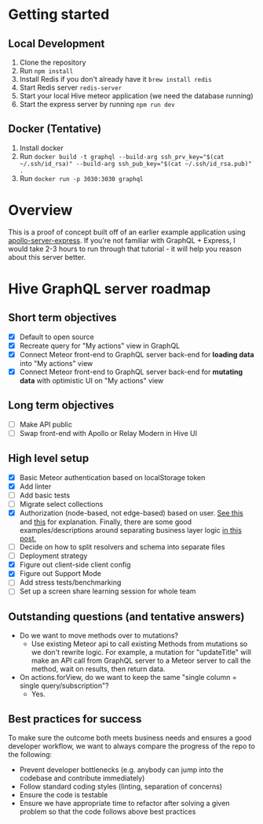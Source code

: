 # Getting started

## Local Development
1. Clone the repository
2. Run `npm install`
3. Install Redis if you don't already have it `brew install redis`
4. Start Redis server `redis-server`
5. Start your local Hive meteor application (we need the database running)
6. Start the express server by running `npm run dev`

## Docker (Tentative)
1. Install docker
1. Run `docker build -t graphql --build-arg ssh_prv_key="$(cat ~/.ssh/id_rsa)" --build-arg ssh_pub_key="$(cat ~/.ssh/id_rsa.pub)" .`
2. Run `docker run -p 3030:3030 graphql`

# Overview
This is a proof of concept built off of an earlier example application using [apollo-server-express](https://github.com/apollographql/apollo-server). If you're not familiar with GraphQL + Express, I would take 2-3 hours to run through that tutorial - it will help you reason about this server better.

# Hive GraphQL server roadmap

## Short term objectives
- [x] Default to open source
- [x] Recreate query for "My actions" view in GraphQL
- [x] Connect Meteor front-end to GraphQL server back-end for **loading data** into "My actions" view
- [x] Connect Meteor front-end to GraphQL server back-end for **mutating data** with optimistic UI on "My actions" view

## Long term objectives
- [ ] Make API public
- [ ] Swap front-end with Apollo or Relay Modern in Hive UI

## High level setup
- [x] Basic Meteor authentication based on localStorage token
- [x] Add linter
- [ ] Add basic tests
- [ ] Migrate select collections
- [x] Authorization (node-based, not edge-based) based on user. [See this](https://dev-blog.apollodata.com/auth-in-graphql-part-2-c6441bcc4302) and [this](http://graphql.org/learn/authorization/) for explanation. Finally, there are some good examples/descriptions around separating business layer logic [in this post.](https://medium.com/@simontucker/building-chatty-part-7-authentication-in-graphql-cd37770e5ab3)
- [ ] Decide on how to split resolvers and schema into separate files
- [ ] Deployment strategy
- [x] Figure out client-side client config
- [x] Figure out Support Mode
- [ ] Add stress tests/benchmarking
- [ ] Set up a screen share learning session for whole team

## Outstanding questions (and tentative answers)
- Do we want to move methods over to mutations?
  - Use existing Meteor api to call existing Methods from mutations so we don't rewrite logic. For example, a mutation for "updateTitle" will make an API call from GraphQL server to a Meteor server to call the method, wait on results, then return data.
- On actions.forView, do we want to keep the same "single column = single query/subscription"?
  - Yes.

## Best practices for success
To make sure the outcome both meets business needs and ensures a good developer workflow, we want to always compare the progress of the repo to the following:

- Prevent developer bottlenecks (e.g. anybody can jump into the codebase and contribute immediately)
- Follow standard coding styles (linting, separation of concerns)
- Ensure the code is testable
- Ensure we have appropriate time to refactor after solving a given problem so that the code follows above best practices
